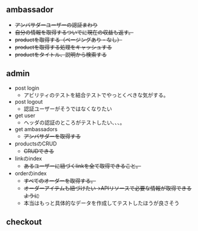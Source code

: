 ## ambassador
- ~~アンバサダーユーザーの認証まわり~~
- ~~自分の情報を取得するついでに現在の収益も返す。~~
- ~~productを取得する（ページングあり・なし）~~
- ~~productを取得する処理をキャッシュする~~
- ~~productをタイトル、説明から検索する~~


## admin

- post login
  - アビリティのテストを結合テストでやっとくべきな気がする。
- post logout
  - 認証ユーザーがそうではなくなりたい
- get user
  - ヘッダの認証のところがテストしたい、、、。
- get ambassadors
  - ~~アンバサダーを取得する~~
- productsのCRUD
  - ~~CRUDできる~~
- linkのindex
  - ~~あるユーザーに紐づくlinkを全て取得できること。~~
- orderのindex
  - ~~すべてのオーダーを取得する。~~
  - ~~オーダーアイテムも紐づけたい→APIリソースで必要な情報が取得できるように~~
  - 本当はもっと具体的なデータを作成してテストしたほうが良さそう

## checkout
